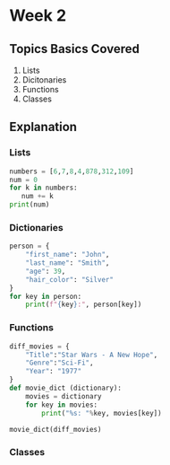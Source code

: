 # Week 2

## Topics Basics Covered
1. Lists
2. Dicitonaries
3. Functions
4. Classes

## Explanation
### Lists
```Python
numbers = [6,7,8,4,878,312,109]
num = 0
for k in numbers:
   num += k
print(num)
```

### Dictionaries
```Python
person = {
    "first_name": "John",
    "last_name": "Smith",
    "age": 39,
    "hair_color": "Silver"
}
for key in person:
    print(f"{key}:", person[key])
```

### Functions
```Python
diff_movies = {
    "Title":"Star Wars - A New Hope",
    "Genre":"Sci-Fi",
    "Year": "1977"
}
def movie_dict (dictionary):
    movies = dictionary
    for key in movies:
        print("%s: "%key, movies[key])

movie_dict(diff_movies)
```

### Classes
```Python

```